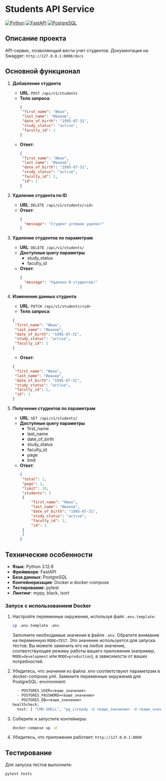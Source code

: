 # Students API Service

[![Python](https://img.shields.io/badge/Python-3.12%2B-blue)](https://www.python.org/) [![FastAPI](https://img.shields.io/badge/FastAPI-Framework-green)](https://fastapi.tiangolo.com/) [![PostgreSQL](https://img.shields.io/badge/PostgreSQL-Database-blue)](https://www.postgresql.org/)

## Описание проекта

API-сервис, позволяющий вести учет студентов. Документация на Swagger: `http://127.0.0.1:8000/docs`

## Основной функционал

1. **Добавление студента**
    - **URL**: `POST /api/v1/students`
    - **Тело запроса**:
      ```json
      {
       "first_name": "Иван",
       "last_name": "Иванов",
       "date_of_birth": "1995-07-31",
       "study_status": "active",
       "faculty_id": 1
      }
      ```
    - **Ответ**:
      ```json
      {
       "first_name": "Иван",
       "last_name": "Иванов",
       "date_of_birth": "1995-07-31",
       "study_status": "active",
       "faculty_id": 1,
       "id": 1
      }
      ```

2. **Удаление студента по ID**
    - **URL**: `DELETE /api/v1/students/<id>`
    - **Ответ**:
      ```json
      {
        "message": "Студент успешно удален!"
      }
      ```

3. **Удаление студентов по параметрам**
     - **URL**: `DELETE /api/v1/students/`
     - **Доступные query параметры**
       - study_status
       - faculty_id
     - **Ответ**:
       ```json
       {
         "message": "Удалено N студентов!"
       }
       ```

4. **Изменение данных студента**
     - **URL**: `PATCH /api/v1/students/<id>`
     - **Тело запроса**:
      ```json
      {
       "first_name": "Иван",
       "last_name": "Иванов",
       "date_of_birth": "1995-07-31",
       "study_status": "active",
       "faculty_id": 1
      }
      ```
     - **Ответ**:
      ```json
      {
       "first_name": "Иван",
       "last_name": "Иванов",
       "date_of_birth": "1995-07-31",
       "study_status": "active",
       "faculty_id": 1,
       "id": 1
      }
      ```

5. **Получение студентов по параметрам**
     - **URL**: `GET /api/v1/students/`
     - **Доступные query параметры**
       - first_name
       - last_name
       - date_of_birth
       - study_status
       - faculty_id
       - page
       - limit
     - **Ответ**:
       ```json
       {
        "total": 1,
        "page": 1,
        "limit": 10,
        "students": [
        {
            "first_name": "Иван",
            "last_name": "Иванов",
            "date_of_birth": "1995-07-31",
            "study_status": "active",
            "faculty_id": 1,
            "id": 1
        }
        ]
       }
       ```

## Технические особенности

- **Язык**: Python 3.12.6
- **Фреймворк**: FastAPI
- **База данных**: PostgreSQL
- **Контейнеризация**: Docker и docker-compose
- **Тестирование**: pytest
- **Линтинг**: mypy, black, isort

### Запуск с использованием Docker

1. Настройте переменные окружения, используя файл `.env.template`:
   ```bash
   cp .env.template .env
   ```
   Заполните необходимые значения в файле `.env`. Обратите внимание на переменную `MODE=TEST`. Это значение используется
   для запуска тестов. Вы можете заменить его на любое значение, соответствующее режиму работы вашего приложения (например,
   `MODE=development` или `MODE=production`), в зависимости от ваших потребностей.

2. Убедитесь, что значения из файла .env соответствуют параметрам в docker-compose.yml. Замените переменные окружения
   для PostgreSQL:
   environment:
   ```dockerfile
     - POSTGRES_USER=<ваше_значение>
     - POSTGRES_PASSWORD=<ваше_значение>
     - POSTGRES_DB=<ваше_значение>
   healthcheck:
     test: [ "CMD-SHELL", "pg_isready -U <ваше_значение> -d <ваше_значение>" ]
   ```

3. Соберите и запустите контейнеры:
   ```bash
   docker-compose up -d
   ```

4. Убедитесь, что приложение работает: `http://127.0.0.1:8000`

## Тестирование

Для запуска тестов выполните:

   ```bash
   pytest tests
   ```
